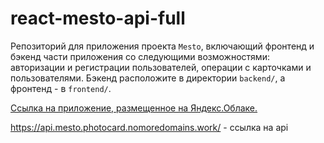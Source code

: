 # react-mesto-api-full
Репозиторий для приложения проекта `Mesto`, включающий фронтенд и бэкенд части приложения со следующими возможностями: авторизации и регистрации пользователей, операции с карточками и пользователями. Бэкенд расположите в директории `backend/`, а фронтенд - в `frontend/`. 
  
[Cсылкa на приложение, размещенное на Яндекс.Облаке.](https://mesto.photocard.nomoredomains.work/)

https://api.mesto.photocard.nomoredomains.work/ - ссылка на api